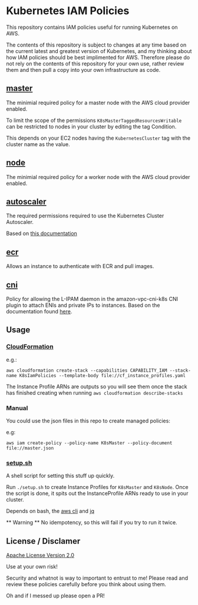 # Kubernetes IAM Policies

This repository contains IAM policies useful for running Kubernetes on AWS.

The contents of this repository is subject to changes at any time based on the
current latest and greatest version of Kubernetes, and my thinking about how
IAM policies should be best implimented for AWS. Therefore please do not
rely on the contents of this repository for your own use, rather review them
and then pull a copy into your own infrastructure as code.

## [master](master.json)
The minimial required policy for a master node with the AWS cloud provider
enabled.

To limit the scope of the permissions `K8sMasterTaggedResourcesWritable`
can be restricted to nodes in your cluster by editing the tag Condition.

This depends on your EC2 nodes having the `KubernetesCluster` tag with
the cluster name as the value.


## [node](node.json)
The minimial required policy for a worker node with the AWS cloud provider
enabled.

## [autoscaler](autoscaler.json)

The required permissions required to use the Kubernetes Cluster Autoscaler.

Based on [this documentation](https://github.com/kubernetes/autoscaler/blob/master/cluster-autoscaler/cloudprovider/aws/README.md#permissions)

## [ecr](ecr.json)
Allows an instance to authenticate with ECR and pull images.

## [cni](cni.json)

Policy for allowing the L-IPAM daemon in the amazon-vpc-cni-k8s CNI plugin
to attach ENIs and private IPs to instances. Based on the documentation
found [here](https://github.com/aws/amazon-vpc-cni-k8s#requirements).

## Usage

### [CloudFormation](cf.yaml)

e.g.:

```
aws cloudformation create-stack --capabilities CAPABILITY_IAM --stack-name K8sIamPolicies --template-body file://cf_instance_profiles.yaml
```

The Instance Profile ARNs are outputs so you will see them once the stack has finished creating when running `aws cloudformation describe-stacks`

### Manual

You could use the json files in this repo to create managed policies:

e.g:

```
aws iam create-policy --policy-name K8sMaster --policy-document file://master.json
```

### [setup.sh](setup.sh)

A shell script for setting this stuff up quickly.

Run `./setup.sh` to create Instance Profiles for `K8sMaster` and `K8sNode`.
Once the script is done, it spits out the InstanceProfile ARNs ready to use in your cluster.

Depends on bash, the [aws cli](https://docs.aws.amazon.com/cli/latest/userguide/installing.html) and [jq](https://stedolan.github.io/jq/download/)

** Warning **
No idempotency, so this will fail if you try to run it twice.

## License / Disclamer

[Apache License Version 2.0](LICENSE)

Use at your own risk!

Security and whatnot is way to important to entrust to me!
Please read and review these policies carefully before you
think about using them.

Oh and if I messed up please open a PR!
